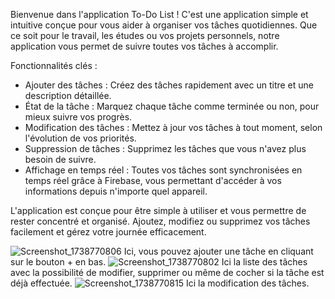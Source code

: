 Bienvenue dans l'application To-Do List ! C'est une application simple et intuitive conçue pour vous aider à organiser vos tâches quotidiennes. Que ce soit pour le travail, les études ou vos projets personnels, notre application vous permet de suivre toutes vos tâches à accomplir.

Fonctionnalités clés :
  - Ajouter des tâches : Créez des tâches rapidement avec un titre et une description détaillée.
  - État de la tâche : Marquez chaque tâche comme terminée ou non, pour mieux suivre vos progrès.
  - Modification des tâches : Mettez à jour vos tâches à tout moment, selon l'évolution de vos priorités.
  - Suppression de tâches : Supprimez les tâches que vous n'avez plus besoin de suivre.
  - Affichage en temps réel : Toutes vos tâches sont synchronisées en temps réel grâce à Firebase, vous permettant d'accéder à vos     informations depuis n'importe quel appareil.

L'application est conçue pour être simple à utiliser et vous permettre de rester concentré et organisé. Ajoutez, modifiez ou supprimez vos tâches facilement et gérez votre journée efficacement.

![Screenshot_1738770806](https://github.com/user-attachments/assets/0d08f735-a055-4240-940e-27ee627bbd50)
Ici, vous pouvez ajouter une tâche en cliquant sur le bouton + en bas.
![Screenshot_1738770802](https://github.com/user-attachments/assets/7387b059-025c-4cd6-aff6-4d6317db011e)
Ici la liste des tâches avec la possibilité de modifier, supprimer ou même de cocher si la tâche est déjà effectuée.
![Screenshot_1738770815](https://github.com/user-attachments/assets/6ee932ab-510a-4cb2-868e-c93de30b818f)
Ici la modification des tâches.
